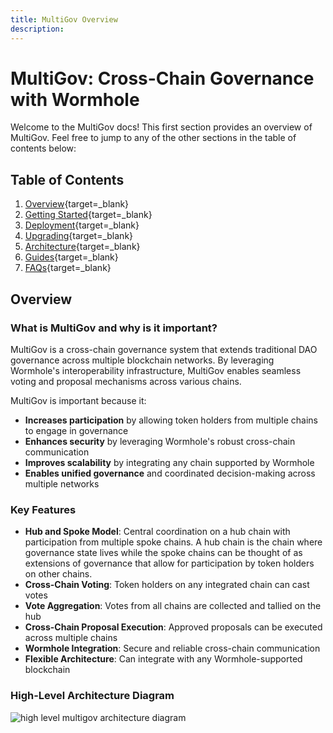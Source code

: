 ```yaml
---
title: MultiGov Overview
description:
---
```


# MultiGov: Cross-Chain Governance with Wormhole

Welcome to the MultiGov docs! This first section provides an overview of MultiGov. Feel free to jump to any of the other sections in the table of contents below:

## Table of Contents
1. [Overview](/docs/learn/multigov/multigov-overview/){target=\_blank}
2. [Getting Started](/docs/learn/multigov/getting-started/){target=\_blank}
3. [Deployment](/docs/build/multigov/deployment/){target=\_blank}
4. [Upgrading](#){target=\_blank}
5. [Architecture](/docs/learn/multigov/multigov-architecture/){target=\_blank}
6. [Guides](#){target=\_blank}
7. [FAQs](#){target=\_blank}

## Overview

### What is MultiGov and why is it important?

MultiGov is a cross-chain governance system that extends traditional DAO governance across multiple blockchain networks. By leveraging Wormhole's interoperability infrastructure, MultiGov enables seamless voting and proposal mechanisms across various chains.

MultiGov is important because it:
- **Increases participation** by allowing token holders from multiple chains to engage in governance
- **Enhances security** by leveraging Wormhole's robust cross-chain communication
- **Improves scalability** by integrating any chain supported by Wormhole
- **Enables unified governance** and coordinated decision-making across multiple networks

### Key Features

- **Hub and Spoke Model**: Central coordination on a hub chain with participation from multiple spoke chains. A hub chain is the chain where governance state lives while the spoke chains can be thought of as extensions of governance that allow for participation by token holders on other chains.
- **Cross-Chain Voting**: Token holders on any integrated chain can cast votes
- **Vote Aggregation**: Votes from all chains are collected and tallied on the hub
- **Cross-Chain Proposal Execution**: Approved proposals can be executed across multiple chains
- **Wormhole Integration**: Secure and reliable cross-chain communication
- **Flexible Architecture**: Can integrate with any Wormhole-supported blockchain

### High-Level Architecture Diagram

![high level multigov architecture diagram](/docs/images/learn/governance/multigov-high-level.webp)

